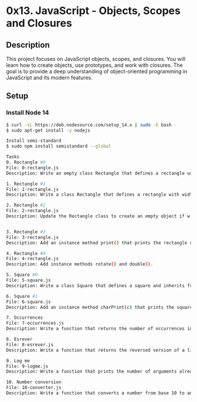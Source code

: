 # 0x13. JavaScript - Objects, Scopes and Closures

## Description
This project focuses on JavaScript objects, scopes, and closures. You will learn how to create objects, use prototypes, and work with closures. The goal is to provide a deep understanding of object-oriented programming in JavaScript and its modern features.

## Setup
### Install Node 14
```sh
$ curl -sL https://deb.nodesource.com/setup_14.x | sudo -E bash -
$ sudo apt-get install -y nodejs

Install semi-standard
$ sudo npm install semistandard --global

Tasks
0. Rectangle #0
File: 0-rectangle.js
Description: Write an empty class Rectangle that defines a rectangle using the class notation.

1. Rectangle #1
File: 1-rectangle.js
Description: Write a class Rectangle that defines a rectangle with width and height attributes.

2. Rectangle #2
File: 2-rectangle.js
Description: Update the Rectangle class to create an empty object if w or h is 0 or not a positive integer.


3. Rectangle #3
File: 3-rectangle.js
Description: Add an instance method print() that prints the rectangle using the character X.

4. Rectangle #4
File: 4-rectangle.js
Description: Add instance methods rotate() and double().

5. Square #0
File: 5-square.js
Description: Write a class Square that defines a square and inherits from Rectangle.

6. Square #1
File: 6-square.js
Description: Add an instance method charPrint(c) that prints the square using the character c.

7. Occurrences
File: 7-occurrences.js
Description: Write a function that returns the number of occurrences in a list.

8. Esrever
File: 8-esrever.js
Description: Write a function that returns the reversed version of a list without using the built-in reverse method.

9. Log me
File: 9-logme.js
Description: Write a function that prints the number of arguments already printed and the new argument value.

10. Number conversion
File: 10-converter.js
Description: Write a function that converts a number from base 10 to another base passed as argument.
